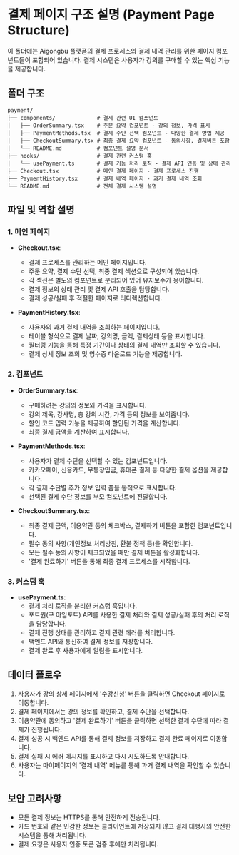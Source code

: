 
# 결제 페이지 구조 설명 (Payment Page Structure)

이 폴더에는 Aigongbu 플랫폼의 결제 프로세스와 결제 내역 관리를 위한 페이지 컴포넌트들이 포함되어 있습니다. 결제 시스템은 사용자가 강의를 구매할 수 있는 핵심 기능을 제공합니다.

## 폴더 구조

```
payment/
├── components/             # 결제 관련 UI 컴포넌트
│   ├── OrderSummary.tsx    # 주문 요약 컴포넌트 - 강의 정보, 가격 표시
│   ├── PaymentMethods.tsx  # 결제 수단 선택 컴포넌트 - 다양한 결제 방법 제공
│   ├── CheckoutSummary.tsx # 최종 결제 요약 컴포넌트 - 동의사항, 결제버튼 포함
│   └── README.md           # 컴포넌트 설명 문서
├── hooks/                  # 결제 관련 커스텀 훅
│   └── usePayment.ts       # 결제 기능 처리 로직 - 결제 API 연동 및 상태 관리
├── Checkout.tsx            # 메인 결제 페이지 - 결제 프로세스 진행
├── PaymentHistory.tsx      # 결제 내역 페이지 - 과거 결제 내역 조회
└── README.md               # 전체 결제 시스템 설명
```

## 파일 및 역할 설명

### 1. 메인 페이지

- **Checkout.tsx**: 
  - 결제 프로세스를 관리하는 메인 페이지입니다. 
  - 주문 요약, 결제 수단 선택, 최종 결제 섹션으로 구성되어 있습니다.
  - 각 섹션은 별도의 컴포넌트로 분리되어 있어 유지보수가 용이합니다.
  - 결제 정보의 상태 관리 및 결제 API 호출을 담당합니다.
  - 결제 성공/실패 후 적절한 페이지로 리디렉션합니다.

- **PaymentHistory.tsx**: 
  - 사용자의 과거 결제 내역을 조회하는 페이지입니다.
  - 테이블 형식으로 결제 날짜, 강의명, 금액, 결제상태 등을 표시합니다.
  - 필터링 기능을 통해 특정 기간이나 상태의 결제 내역만 조회할 수 있습니다.
  - 결제 상세 정보 조회 및 영수증 다운로드 기능을 제공합니다.

### 2. 컴포넌트

- **OrderSummary.tsx**: 
  - 구매하려는 강의의 정보와 가격을 표시합니다.
  - 강의 제목, 강사명, 총 강의 시간, 가격 등의 정보를 보여줍니다.
  - 할인 코드 입력 기능을 제공하여 할인된 가격을 계산합니다.
  - 최종 결제 금액을 계산하여 표시합니다.

- **PaymentMethods.tsx**: 
  - 사용자가 결제 수단을 선택할 수 있는 컴포넌트입니다.
  - 카카오페이, 신용카드, 무통장입금, 휴대폰 결제 등 다양한 결제 옵션을 제공합니다.
  - 각 결제 수단별 추가 정보 입력 폼을 동적으로 표시합니다.
  - 선택된 결제 수단 정보를 부모 컴포넌트에 전달합니다.

- **CheckoutSummary.tsx**: 
  - 최종 결제 금액, 이용약관 동의 체크박스, 결제하기 버튼을 포함한 컴포넌트입니다.
  - 필수 동의 사항(개인정보 처리방침, 환불 정책 등)을 확인합니다.
  - 모든 필수 동의 사항이 체크되었을 때만 결제 버튼을 활성화합니다.
  - '결제 완료하기' 버튼을 통해 최종 결제 프로세스를 시작합니다.

### 3. 커스텀 훅

- **usePayment.ts**: 
  - 결제 처리 로직을 분리한 커스텀 훅입니다.
  - 포트원(구 아임포트) API를 사용한 결제 처리와 결제 성공/실패 후의 처리 로직을 담당합니다.
  - 결제 진행 상태를 관리하고 결제 관련 에러를 처리합니다.
  - 백엔드 API와 통신하여 결제 정보를 저장합니다.
  - 결제 완료 후 사용자에게 알림을 표시합니다.

## 데이터 플로우

1. 사용자가 강의 상세 페이지에서 '수강신청' 버튼을 클릭하면 Checkout 페이지로 이동합니다.
2. 결제 페이지에서는 강의 정보를 확인하고, 결제 수단을 선택합니다.
3. 이용약관에 동의하고 '결제 완료하기' 버튼을 클릭하면 선택한 결제 수단에 따라 결제가 진행됩니다.
4. 결제 성공 시 백엔드 API를 통해 결제 정보를 저장하고 결제 완료 페이지로 이동합니다.
5. 결제 실패 시 에러 메시지를 표시하고 다시 시도하도록 안내합니다.
6. 사용자는 마이페이지의 '결제 내역' 메뉴를 통해 과거 결제 내역을 확인할 수 있습니다.

## 보안 고려사항

- 모든 결제 정보는 HTTPS를 통해 안전하게 전송됩니다.
- 카드 번호와 같은 민감한 정보는 클라이언트에 저장되지 않고 결제 대행사의 안전한 시스템을 통해 처리됩니다.
- 결제 요청은 사용자 인증 토큰 검증 후에만 처리됩니다.
